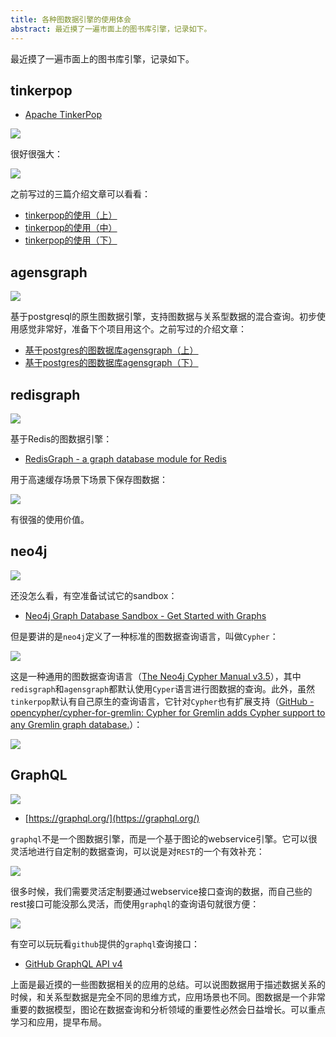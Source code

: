 ```yaml
---
title: 各种图数据引擎的使用体会
abstract: 最近摸了一遍市面上的图书库引擎，记录如下。
---
```




最近摸了一遍市面上的图书库引擎，记录如下。

## tinkerpop

* [Apache TinkerPop](http://tinkerpop.apache.org/)

![](https://raw.githubusercontent.com/liweinan/blogpic2019/master/data/apr24/94472FDC-7772-4ABB-8788-8A3CB132B0BA.png)

很好很强大：

![](https://raw.githubusercontent.com/liweinan/blogpic2019/master/data/apr24/7E470FF7-326B-405F-954C-3D774AC2FEA4.png)

之前写过的三篇介绍文章可以看看：

* [tinkerpop的使用（上）](http://weinan.io/2019/04/03/tinkerpop.html)
* [tinkerpop的使用（中）](http://weinan.io/2019/04/04/tinkerpop.html)
* [tinkerpop的使用（下）](http://weinan.io/2019/04/05/tinkerpop.html)

## agensgraph

![](https://raw.githubusercontent.com/liweinan/blogpic2019/master/data/apr24/10C7502C-07AB-45DD-99AF-08F2272AB3D4.png)

基于postgresql的原生图数据引擎，支持图数据与关系型数据的混合查询。初步使用感觉非常好，准备下个项目用这个。之前写过的介绍文章：

* [基于postgres的图数据库agensgraph（上）](http://weinan.io/2019/04/10/agens.html)
* [基于postgres的图数据库agensgraph（下）](http://weinan.io/2019/04/11/agens.html)

## redisgraph

![](https://raw.githubusercontent.com/liweinan/blogpic2019/master/data/apr24/redislabs-redisgraph-social-banner.png)

基于Redis的图数据引擎：

* [RedisGraph - a graph database module for Redis](https://oss.redislabs.com/redisgraph/)

用于高速缓存场景下场景下保存图数据：

![](https://raw.githubusercontent.com/liweinan/blogpic2019/master/data/apr24/3081555297727_.pic_hd.jpg)

有很强的使用价值。

## neo4j

![](https://raw.githubusercontent.com/liweinan/blogpic2019/master/data/apr24/maxresdefault.jpg)

还没怎么看，有空准备试试它的sandbox：

* [Neo4j Graph Database Sandbox - Get Started with Graphs](https://neo4j.com/sandbox-v2/)

但是要讲的是`neo4j`定义了一种标准的图数据查询语言，叫做`Cypher`：

![](https://raw.githubusercontent.com/liweinan/blogpic2019/master/data/apr24/88ACE4E7-6158-4271-8A70-5888D5138304.png)

这是一种通用的图数据查询语言（[The Neo4j Cypher Manual v3.5](https://neo4j.com/docs/cypher-manual/current/)），其中`redisgraph`和`agensgraph`都默认使用`Cyper`语言进行图数据的查询。此外，虽然`tinkerpop`默认有自己原生的查询语言，它针对`Cypher`也有扩展支持（[GitHub - opencypher/cypher-for-gremlin: Cypher for Gremlin adds Cypher support to any Gremlin graph database.](https://github.com/opencypher/cypher-for-gremlin)）：

![](https://raw.githubusercontent.com/liweinan/blogpic2019/master/data/apr24/7EC0D4BC-7BF6-4C09-A7D7-BFF9F03BF4D0.png)

## GraphQL

![](https://raw.githubusercontent.com/liweinan/blogpic2019/master/data/apr24/578C9E4E-5FA7-4AB4-9072-223A3EF03D2F.png)

* [https://graphql.org/](https://graphql.org/) 

`graphql`不是一个图数据引擎，而是一个基于图论的webservice引擎。它可以很灵活地进行自定制的数据查询，可以说是对`REST`的一个有效补充：

![](https://raw.githubusercontent.com/liweinan/blogpic2019/master/data/apr24/1_feOd6UwyHF71rRmRtj_B7g.png)

很多时候，我们需要灵活定制要通过webservice接口查询的数据，而自己些的rest接口可能没那么灵活，而使用`graphql`的查询语句就很方便：

![](https://raw.githubusercontent.com/liweinan/blogpic2019/master/data/apr24/809CB62E-1C8E-4AFE-A95D-2F0552C785C5.png)

有空可以玩玩看`github`提供的`graphql`查询接口：

* [GitHub GraphQL API v4](https://developer.github.com/v4/)

上面是最近摸的一些图数据相关的应用的总结。可以说图数据用于描述数据关系的时候，和关系型数据是完全不同的思维方式，应用场景也不同。图数据是一个非常重要的数据模型，图论在数据查询和分析领域的重要性必然会日益增长。可以重点学习和应用，提早布局。




